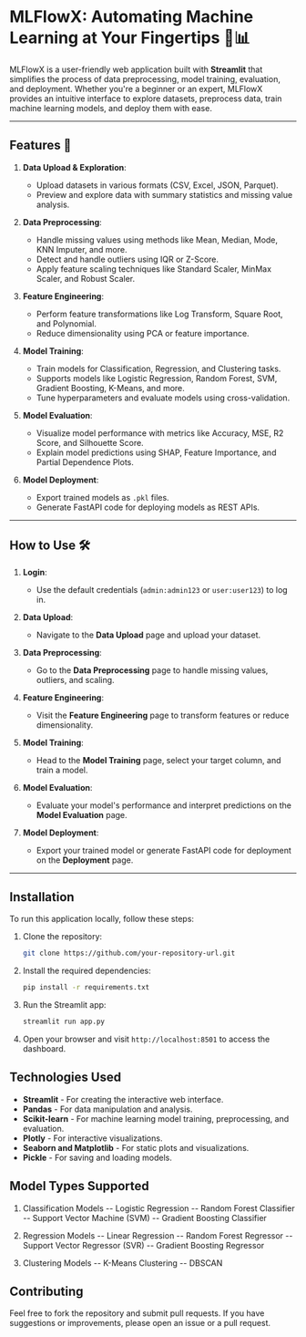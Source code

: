# MLFlowX: Automating Machine Learning at Your Fingertips 🤖📊

MLFlowX is a user-friendly web application built with **Streamlit** that simplifies the process of data preprocessing, model training, evaluation, and deployment. Whether you're a beginner or an expert, MLFlowX provides an intuitive interface to explore datasets, preprocess data, train machine learning models, and deploy them with ease.

---

## Features 🌟

1. **Data Upload & Exploration**:
   - Upload datasets in various formats (CSV, Excel, JSON, Parquet).
   - Preview and explore data with summary statistics and missing value analysis.

2. **Data Preprocessing**:
   - Handle missing values using methods like Mean, Median, Mode, KNN Imputer, and more.
   - Detect and handle outliers using IQR or Z-Score.
   - Apply feature scaling techniques like Standard Scaler, MinMax Scaler, and Robust Scaler.

3. **Feature Engineering**:
   - Perform feature transformations like Log Transform, Square Root, and Polynomial.
   - Reduce dimensionality using PCA or feature importance.

4. **Model Training**:
   - Train models for Classification, Regression, and Clustering tasks.
   - Supports models like Logistic Regression, Random Forest, SVM, Gradient Boosting, K-Means, and more.
   - Tune hyperparameters and evaluate models using cross-validation.

5. **Model Evaluation**:
   - Visualize model performance with metrics like Accuracy, MSE, R2 Score, and Silhouette Score.
   - Explain model predictions using SHAP, Feature Importance, and Partial Dependence Plots.

6. **Model Deployment**:
   - Export trained models as `.pkl` files.
   - Generate FastAPI code for deploying models as REST APIs.

---

## How to Use 🛠️

1. **Login**:
   - Use the default credentials (`admin:admin123` or `user:user123`) to log in.

2. **Data Upload**:
   - Navigate to the **Data Upload** page and upload your dataset.

3. **Data Preprocessing**:
   - Go to the **Data Preprocessing** page to handle missing values, outliers, and scaling.

4. **Feature Engineering**:
   - Visit the **Feature Engineering** page to transform features or reduce dimensionality.

5. **Model Training**:
   - Head to the **Model Training** page, select your target column, and train a model.

6. **Model Evaluation**:
   - Evaluate your model's performance and interpret predictions on the **Model Evaluation** page.

7. **Model Deployment**:
   - Export your trained model or generate FastAPI code for deployment on the **Deployment** page.

---
## Installation
To run this application locally, follow these steps:

1. Clone the repository:
    ```bash
    git clone https://github.com/your-repository-url.git
    ```
2. Install the required dependencies:
    ```bash
    pip install -r requirements.txt
    ```

3. Run the Streamlit app:
    ```bash
    streamlit run app.py
    ```

4. Open your browser and visit `http://localhost:8501` to access the dashboard.

## Technologies Used
- **Streamlit** - For creating the interactive web interface.
- **Pandas** - For data manipulation and analysis.
- **Scikit-learn** - For machine learning model training, preprocessing, and evaluation.
- **Plotly** - For interactive visualizations.
- **Seaborn and Matplotlib** - For static plots and visualizations.
- **Pickle** - For saving and loading models.

## Model Types Supported
 1. Classification Models
-- Logistic Regression
-- Random Forest Classifier
-- Support Vector Machine (SVM)
-- Gradient Boosting Classifier

 2. Regression Models
-- Linear Regression
-- Random Forest Regressor
-- Support Vector Regressor (SVR)
-- Gradient Boosting Regressor

3. Clustering Models
-- K-Means Clustering
-- DBSCAN

## Contributing
Feel free to fork the repository and submit pull requests. If you have suggestions or improvements, please open an issue or a pull request.


